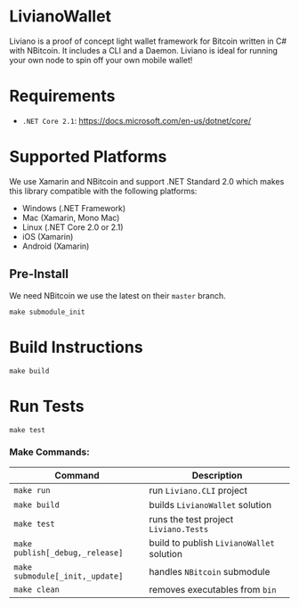 # LivianoWallet

Liviano is a proof of concept light wallet framework for Bitcoin written in C# with NBitcoin. It includes a CLI and a Daemon. Liviano is ideal for running your own node to spin off your own mobile wallet!

# Requirements

- `.NET Core 2.1`: https://docs.microsoft.com/en-us/dotnet/core/

# Supported Platforms

We use Xamarin and NBitcoin and support .NET Standard 2.0 which makes this library compatible with the following platforms:

- Windows (.NET Framework)
- Mac (Xamarin, Mono Mac)
- Linux (.NET Core 2.0 or 2.1)
- iOS (Xamarin)
- Android (Xamarin)

## Pre-Install

We need NBitcoin we use the latest on their `master` branch.

```
make submodule_init
```

# Build Instructions

```
make build
```

# Run Tests

```
make test
```

### Make Commands:

| Command | Description |
| --- | --- |
| `make run` | run `Liviano.CLI` project |
| `make build` | builds `LivianoWallet` solution |
| `make test` | runs the test project `Liviano.Tests` |
| `make publish[_debug,_release]` | build to publish `LivianoWallet` solution |
| `make submodule[_init,_update]` | handles `NBitcoin` submodule |
| `make clean` | removes executables from `bin` |
